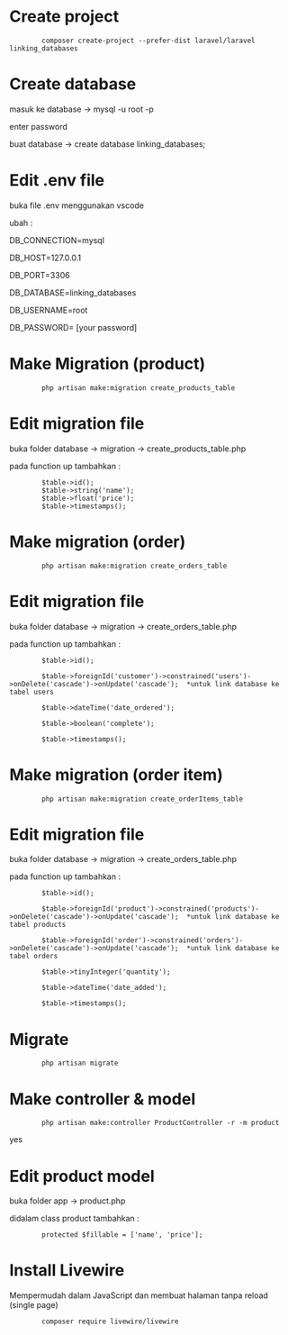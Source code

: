 # Create project
            composer create-project --prefer-dist laravel/laravel linking_databases

# Create database
masuk ke database -> mysql -u root -p

enter password

buat database -> create database linking_databases;

# Edit .env file
buka file .env menggunakan vscode 

ubah :

DB_CONNECTION=mysql

DB_HOST=127.0.0.1

DB_PORT=3306

DB_DATABASE=linking_databases

DB_USERNAME=root

DB_PASSWORD= [your password]

# Make Migration (product)
            php artisan make:migration create_products_table

# Edit migration file
buka folder database -> migration -> create_products_table.php

pada function up tambahkan :

            $table->id();
            $table->string('name');
            $table->float('price');
            $table->timestamps();
            

# Make migration (order)
            php artisan make:migration create_orders_table

# Edit migration file
buka folder database -> migration -> create_orders_table.php

pada function up tambahkan :

            $table->id();
            
            $table->foreignId('customer')->constrained('users')->onDelete('cascade')->onUpdate('cascade');  *untuk link database ke tabel users
            
            $table->dateTime('date_ordered');
            
            $table->boolean('complete');
            
            $table->timestamps();
            
# Make migration (order item)
            php artisan make:migration create_orderItems_table

# Edit migration file
buka folder database -> migration -> create_orders_table.php

pada function up tambahkan :

            $table->id();
            
            $table->foreignId('product')->constrained('products')->onDelete('cascade')->onUpdate('cascade');  *untuk link database ke tabel products
            
            $table->foreignId('order')->constrained('orders')->onDelete('cascade')->onUpdate('cascade');  *untuk link database ke tabel orders
            
            $table->tinyInteger('quantity');
            
            $table->dateTime('date_added');
            
            $table->timestamps();
            
            
# Migrate
            php artisan migrate

# Make controller & model
            php artisan make:controller ProductController -r -m product

yes

# Edit product model
buka folder app -> product.php

didalam class product tambahkan :

            protected $fillable = ['name', 'price'];
            
# Install Livewire
Mempermudah dalam JavaScript dan membuat halaman tanpa reload (single page)

            composer require livewire/livewire

